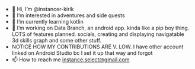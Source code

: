 - 👋 Hi, I’m @instancer-kirik
- 👀 I’m interested in adventures and side quests
- 🌱 I’m currently learning kotlin
- 💞️ I’m working on Data Branch, an android app. kinda like a pip boy thing. LOTS of features planned. socials, creating and displaying navigatable 3d skills graph and some other stuff.
- NOTICE HOW MY CONTRIBUTIONS ARE V. LOW. I have other account linked on Android Studio bc I set it up that way and forgot
- 📫 How to reach me instance.select@gmail.com

<!---
instancer-kirik/instancer-kirik is a ✨ special ✨ repository because its `README.md` (this file) appears on your GitHub profile.
You can click the Preview link to take a look at your changes.
--->
